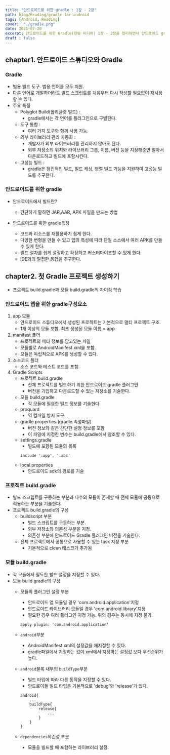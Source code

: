 ```yaml
---
title: "안드로이드를 위한 gradle : 1장 - 2장"
path: blog/Reading/gradle-for-android
tags: [Android, Reading]
cover:  "./gradle.png"
date: 2021-07-20
excerpt: 안드로이드를 위한 Gradle(한빛 미디어) 1장 - 2장을 정리하면서 안드로이드 gradle의 기초에 대해 학습합니다. 
draft : false
---
```


## chapter1. 안드로이드 스튜디오와 Gradle

### Gradle 
* 범용 빌드 도구. 범용 언어를 모두 지원.
* 다른 언어로 개발하더라도 빌드 스크립트를 처음부터 다시 작성할 필요없이 재사용할 수 있다. 
* 주요 특징 
    * Polyglot Build(폴리글랏 빌드) :
        * gradle에서는 각 언어를 플러그인으로 구별한다.
    * 도구 통합 :
        * 여러 가지 도구와 함께 사용 가능.
    * 외부 라이브러리 관리 자동화 : 
        * 개발자가 외부 라이브러리를 관리하지 않아도 된다. 
        * 외부 저장소의 위치와 라이브러리 그룹, 이름, 버전 등을 지정해준면 알아서 다운로드하고 빌드에 포함시킨다.
    * 고성능 빌드 :
        * gradle은 점진적인 빌드, 빌드 캐싱, 병렬 빌드 기능을 지원하여 고성능 빌드를 추구한다.

### 안드로이드를 위한 gradle
* 안드로이드에서 빌드란? 
    * 간단하게 말하면 JAR,AAR, APK 파일을 만드는 방법

* 안드로이드를 위한 gradle특징 
    * 코드와 리소스를 재활용하기 쉽게 한다.
    * 다양한 변형을 만들 수 있고 앱의 특성에 따라 단일 소스에서 여러 APK를 만들 수 있게 한다.
    * 빌드 절차를 쉽게 설정하고 확장하고 커스터마이즈할 수 있게 한다.
    * IDE와의 밀접한 통합을 추구한다.

## chapter2. 첫 Gradle 프로젝트 생성하기 
 
* 프로젝트 build.gradle과 모듈 build.gradle의 차이점 학습
### 안드로이드 앱을 위한 gradle구성요소
1. app 모듈
    * 안드로이드 스튜디오에서 생성된 프로젝트는 기본적으로 멀티 프로젝트 구조.
    * 1개 이상의 모듈 포함. 최초 생성된 모듈 이름 = app
2. manifast 폴더 
    * 프로젝트의 메타 정보를 담고있는 파일 
    * 모듈별로 AndroidManifest.xml을 포함.
    * 모듈은 독립적으로 APK를 생성할 수 있다.
3. 소스코드 폴더 
    * 소스 코드와 테스트 코드를 포함.
4. Gradle Scripts
    * 프로젝트 build.gradle 
        * 전체 프로젝트를 빌드하기 위한 안드로이드 gradle 플러그인 
        * 버전을 기입하고 다운로드할 수 있는 저장소를 기술한다.
    * 모듈 build.gradle 
        * 각 모듈에 필요한 빌드 정보를 기술한다.
    * proquard 
        * 역 컴파일 방지 도구 
    * gradle.properties (gradle 속성파일)
        * 버전 정보와 같은 간단한 설정 정보를 포함
        * 이 파일에 지정한 변수는 build.gradle에서 참조할 수 있다.
    * settings.gradle
        * 빌드에 포함된 모듈의 목록
        ```grooby
        include ':app', ':abc'
        ```
    * local.properties 
        * 안드로이드 sdk의 경로를 기술

### 프로젝트 build.gradle
* 빌드 스크립트를 구동하는 부분과 다수의 모듈이 존재할 때 전체 모듈에 공통으로 적용하는 부분을 기술한다.
* 프로젝트 build.gradle의 구성 
    * buildscript 부분 
        *  빌드 스크립트를 구동하는 부분.
        * 외부 저장소와 의존성 부분을 지정.
        * 의존성 부분에 안드로이드 Gradle 플러그인 버전을 기술한다.
    * 전체 프로젝트에서 공통으로 사용할 수 있는 task 지정 부분
        * 기본적으로 clean 태스크가 추가됨

### 모듈 build.gradle
* 각 모듈에서 필됴한 빌드 설정을 지정할 수 있다.
* 모듈 build.gradle의 구성 
    * 모듈의 플러그인 설정 부분
        * 안드로이드 앱 모듈일 경우 'com.android.application'지정
        * 안드로이드 라이브러리 모듈일 경우 'com.android.library'지정 
        * 필요한 경우 여러 플러그인 지정 가능. 위의 경우는 동시에 지정 불가.

        ```grooby
        apply plugin: 'com.android.application'
        ```
    * `android`부분 
        * AndroidManifest.xml의 설정값을 재지정할 수 있다.
        * gradle파일에서 지정하는 값이 xml에서 지정하는 설정값 보다 우선순위가 높다.
    * `android`블록 내부의 `buildType`부분
        * 빌드 타입에 따라 다른 동작을 지정할 수 있다.
        * 안드로이들 빌드 타입은 기본적으로 'debug'와 'release'가 있다.
        ```grooby
        android{
            ...
            buildType{
                release{
                    ...
                }
            }
        }
        ```
    * `dependencies`의존성 부분
        * 모듈을 빌드할 때 포함하는 라이브러리 설정.


